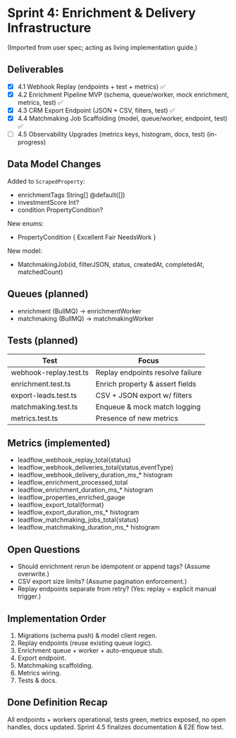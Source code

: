 # Sprint 4: Enrichment & Delivery Infrastructure

(Imported from user spec; acting as living implementation guide.)

## Deliverables
- [x] 4.1 Webhook Replay (endpoints + test + metrics) ✅
- [x] 4.2 Enrichment Pipeline MVP (schema, queue/worker, mock enrichment, metrics, test) ✅
- [x] 4.3 CRM Export Endpoint (JSON + CSV, filters, test) ✅
- [x] 4.4 Matchmaking Job Scaffolding (model, queue/worker, endpoint, test) ✅
- [ ] 4.5 Observability Upgrades (metrics keys, histogram, docs, test) (in-progress)

## Data Model Changes
Added to `ScrapedProperty`:
- enrichmentTags String[] @default([])
- investmentScore Int?
- condition PropertyCondition?

New enums:
- PropertyCondition { Excellent Fair NeedsWork }

New model:
- MatchmakingJob(id, filterJSON, status, createdAt, completedAt, matchedCount)

## Queues (planned)
- enrichment (BullMQ) -> enrichmentWorker
- matchmaking (BullMQ) -> matchmakingWorker

## Tests (planned)
| Test | Focus |
| ---- | ----- |
| webhook-replay.test.ts | Replay endpoints resolve failure |
| enrichment.test.ts | Enrich property & assert fields |
| export-leads.test.ts | CSV + JSON export w/ filters |
| matchmaking.test.ts | Enqueue & mock match logging |
| metrics.test.ts | Presence of new metrics |

## Metrics (implemented)
- leadflow_webhook_replay_total{status}
- leadflow_webhook_deliveries_total{status,eventType}
- leadflow_webhook_delivery_duration_ms_* histogram
- leadflow_enrichment_processed_total
- leadflow_enrichment_duration_ms_* histogram
- leadflow_properties_enriched_gauge
- leadflow_export_total{format}
- leadflow_export_duration_ms_* histogram
- leadflow_matchmaking_jobs_total{status}
- leadflow_matchmaking_duration_ms_* histogram

## Open Questions
- Should enrichment rerun be idempotent or append tags? (Assume overwrite.)
- CSV export size limits? (Assume pagination enforcement.)
- Replay endpoints separate from retry? (Yes: replay = explicit manual trigger.)

## Implementation Order
1. Migrations (schema push) & model client regen.
2. Replay endpoints (reuse existing queue logic).
3. Enrichment queue + worker + auto-enqueue stub.
4. Export endpoint.
5. Matchmaking scaffolding.
6. Metrics wiring.
7. Tests & docs.

## Done Definition Recap
All endpoints + workers operational, tests green, metrics exposed, no open handles, docs updated. Sprint 4.5 finalizes documentation & E2E flow test.
